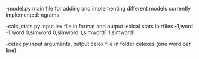 -model.py
main file for adding and implementing different models
currently implemented:
ngrams

-calc_stats.py
input lex file in format and output lexical stats in rfiles
-1,word
-1,word
0,simword
0,simword
1,simword1
1,simword1

-celex.py
input arguments, output celex file in folder celexes (one word per line)
